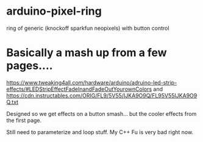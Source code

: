 # arduino-pixel-ring
ring of generic (knockoff sparkfun neopixels) with button control

# Basically a mash up from a few pages....

https://www.tweaking4all.com/hardware/arduino/adruino-led-strip-effects/#LEDStripEffectFadeInandFadeOutYourownColors
and
https://cdn.instructables.com/ORIG/FL9/5V55/IJKA9O9Q/FL95V55IJKA9O9Q.txt

Designed so we get effects on a button smash... but the cooler effects from the first page.

Still need to parameterize and loop stuff.  My C++ Fu is very bad right now.
